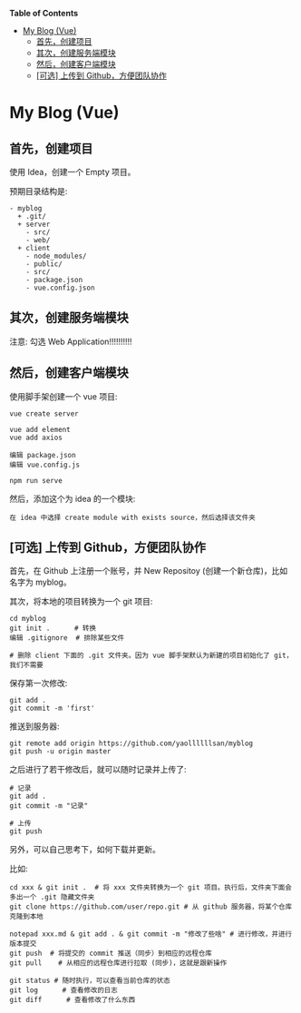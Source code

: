 
<!-- markdown-toc start - Don't edit this section. Run M-x markdown-toc-refresh-toc -->
**Table of Contents**

- [My Blog (Vue)](#my-blog-vue)
    - [首先，创建项目](#首先创建项目)
    - [其次，创建服务端模块](#其次创建服务端模块)
    - [然后，创建客户端模块](#然后创建客户端模块)
    - [[可选] 上传到 Github，方便团队协作](#可选-上传到-github方便团队协作)

<!-- markdown-toc end -->

# My Blog (Vue)
## 首先，创建项目

使用 Idea，创建一个 Empty 项目。

预期目录结构是:
```
- myblog
  + .git/
  + server
    - src/
    - web/
  + client
    - node_modules/
    - public/
    - src/
    - package.json
    - vue.config.json
```

## 其次，创建服务端模块

注意: 勾选 Web Application!!!!!!!!!!

## 然后，创建客户端模块

使用脚手架创建一个 vue 项目:
```shell script
vue create server

vue add element
vue add axios

编辑 package.json
编辑 vue.config.js

npm run serve
```

然后，添加这个为 idea 的一个模块:
```
在 idea 中选择 create module with exists source，然后选择该文件夹
```

## [可选] 上传到 Github，方便团队协作

首先，在 Github 上注册一个账号，并 New Repositoy (创建一个新仓库)，比如名字为 myblog。

其次，将本地的项目转换为一个 git 项目:
```shell script
cd myblog
git init .      # 转换
编辑 .gitignore  # 排除某些文件

# 删除 client 下面的 .git 文件夹。因为 vue 脚手架默认为新建的项目初始化了 git，我们不需要
```

保存第一次修改:
```shell script
git add .
git commit -m 'first'
```

推送到服务器:
```shell script
git remote add origin https://github.com/yaollllllsan/myblog
git push -u origin master
```

之后进行了若干修改后，就可以随时记录并上传了:
```shell script
# 记录
git add .
git commit -m "记录"

# 上传
git push
```

另外，可以自己思考下，如何下载并更新。

比如:
```shell script
cd xxx & git init .  # 将 xxx 文件夹转换为一个 git 项目。执行后，文件夹下面会多出一个 .git 隐藏文件夹
git clone https://github.com/user/repo.git # 从 github 服务器，将某个仓库克隆到本地

notepad xxx.md & git add . & git commit -m "修改了些啥" # 进行修改，并进行版本提交
git push  # 将提交的 commit 推送（同步）到相应的远程仓库
git pull    # 从相应的远程仓库进行拉取 (同步)，这就是跟新操作

git status # 随时执行，可以查看当前仓库的状态
git log      # 查看修改的日志
git diff      # 查看修改了什么东西
```
